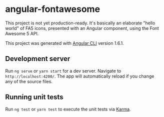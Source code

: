 # angular-fontawesome

This project is not yet production-ready. 
It's basically an elaborate "hello world" of FA5 icons, presented with an Angular component, using the
Font Awesome 5 API.

This project was generated with [Angular CLI](https://github.com/angular/angular-cli) version 1.6.1.

## Development server

Run `ng serve` or `yarn start` for a dev server. Navigate to `http://localhost:4200/`. The app will automatically reload if you change any of the source files.

## Running unit tests

Run `ng test` or `yarn test` to execute the unit tests via [Karma](https://karma-runner.github.io). 
